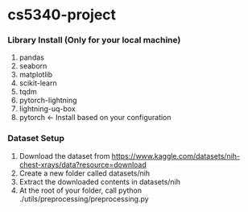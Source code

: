 # cs5340-project

### Library Install (Only for your local machine)
1. pandas
2. seaborn
3. matplotlib
4. scikit-learn
5. tqdm
6. pytorch-lightning
7. lightning-uq-box
8. pytorch <- Install based on your configuration 

### Dataset Setup
1. Download the dataset from https://www.kaggle.com/datasets/nih-chest-xrays/data?resource=download
2. Create a new folder called datasets/nih
3. Extract the downloaded contents in datasets/nih
4. At the root of your folder, call python ./utils/preprocessing/preprocessing.py
